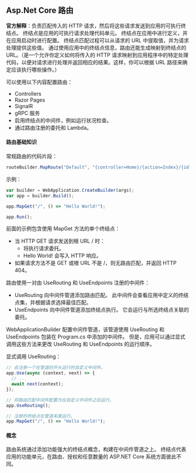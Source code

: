 ## Asp.Net Core 路由

**官方解释**：负责匹配传入的 HTTP 请求，然后将这些请求发送到应用的可执行终结点。 终结点是应用的可执行请求处理代码单元。 终结点在应用中进行定义，并在应用启动时进行配置。 终结点匹配过程可以从请求的 URL 中提取值，并为请求处理提供这些值。 通过使用应用中的终结点信息，路由还能生成映射到终结点的 URL。（是一个允许你定义如何将传入的 HTTP 请求映射到应用程序中的特定处理代码，以便对请求进行处理并返回相应的结果。这样，你可以根据 URL 路径来确定应该执行哪些操作。）

可以使用以下内容配置路由：

- Controllers
- Razor Pages
- SignalR
- gRPC 服务
- 启用终结点的中间件，例如运行状况检查。
- 通过路由注册的委托和 Lambda。

#### 路由基础知识

常规路由的代码片段：

```javascript
routeBuilder.MapRoute("Default", "{controller=Home}/{action=Index}/{id?}");
```

示例：

```javascript
var builder = WebApplication.CreateBuilder(args);
var app = builder.Build();

app.MapGet("/", () => "Hello World!");

app.Run();
```

前面的示例包含使用 MapGet 方法的单个终结点：

- 当 HTTP GET 请求发送到根 URL / 时：
  - 将执行请求委托。
  - Hello World! 会写入 HTTP 响应。
- 如果请求方法不是 GET 或根 URL 不是 /，则无路由匹配，并返回 HTTP 404。

路由使用一对由 UseRouting 和 UseEndpoints 注册的中间件：

- UseRouting 向中间件管道添加路由匹配。 此中间件会查看应用中定义的终结点集，并根据请求选择最佳匹配。
- UseEndpoints 向中间件管道添加终结点执行。 它会运行与所选终结点关联的委托。

WebApplicationBuilder 配置中间件管道，该管道使用 UseRouting 和 UseEndpoints 包装在 Program.cs 中添加的中间件。 但是，应用可以通过显式调用这些方法来更改 UseRouting 和 UseEndpoints 的运行顺序。

显式调用 UseRouting：

```javascript
// 会注册一个在管道的开头运行的自定义中间件。
app.Use(async (context, next) => {
  // ...
  await next(context);
});

// 将路由匹配中间件配置为在自定义中间件之后运行。
app.UseRouting();

// 注册的终结点在管道末尾运行。
app.MapGet("/", () => "Hello World!");
```

#### 概念

路由系统通过添加功能强大的终结点概念，构建在中间件管道之上。 终结点代表应用的功能单元，在路由、授权和任意数量的 ASP.NET Core 系统方面彼此不同。
